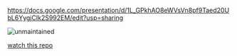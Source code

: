 https://docs.google.com/presentation/d/1L_GPkhAO8eWVsVn8pf9Taed20UbL6YygjCIk2S992EM/edit?usp=sharing


![unmaintained](http://img.shields.io/badge/status-unmaintained-red.png)


[watch this repo](https://github.com/user/repository/subscription)
